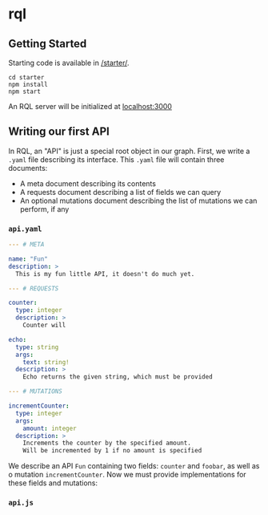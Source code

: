 # rql

## Getting Started

Starting code is available in [/starter/](https://github.com/jqyu/rql/tree/master/starter).

```shell
cd starter
npm install
npm start
```

An RQL server will be initialized at [localhost:3000](http://localhost:3000/graphql)

## Writing our first API

In RQL, an "API" is just a special root object in our graph. First, we write a `.yaml` file describing its interface.
This `.yaml` file will contain three documents:

- A meta document describing its contents
- A requests document describing a list of fields we can query
- An optional mutations document describing the list of mutations we can perform, if any

### `api.yaml`

```yaml
--- # META

name: "Fun"
description: >
  This is my fun little API, it doesn't do much yet.

--- # REQUESTS

counter:
  type: integer
  description: >
    Counter will

echo:
  type: string
  args:
    text: string!
  description: >
    Echo returns the given string, which must be provided

--- # MUTATIONS

incrementCounter:
  type: integer
  args:
    amount: integer
  description: >
    Increments the counter by the specified amount.
    Will be incremented by 1 if no amount is specified
```

We describe an API `Fun` containing two fields: `counter` and `foobar`, as well as o mutation `incrementCounter`.
Now we must provide implementations for these fields and mutations:

### `api.js`
